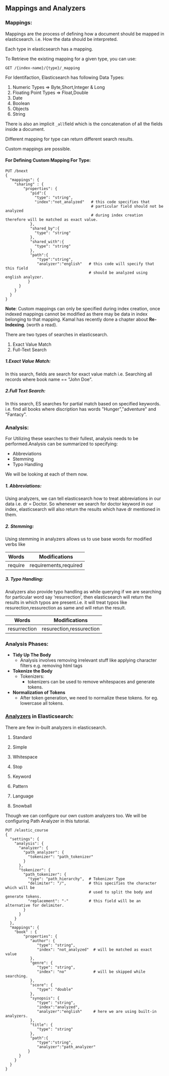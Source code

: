 ## Mappings and Analyzers

### Mappings:

Mappings are the process of defining how a document should be mapped in elasticsearch. i.e. How the data should be interpreted.

Each type in elasticsearch has a mapping.

To Retrieve the existing mapping for a given type, you can use:

```
GET /{index-name}/{type}/_mapping
```

For Identifaction, Elasticsearch has following Data Types:

1. Numeric Types          =&gt;  Byte,Short,Integer & Long
2. Floating Point Types =&gt;  Float,Double
3. Date
4. Boolean
5. Objects
6. String

There is also an implicit `_all`field which is the concatenation of all the fields inside a document.

Different mapping for type can return different search results.

Custom mappings are possible.

#### For Defining Custom Mapping For Type:

```
PUT /bnext
{
  "mappings": {
    "sharing" : {
        "properties": {
           "pid":{
             "type": "string",
             "index":"not_analyzed"   # this code specifies that 
                                      # particular field should not be analyzed 
                                      # during index creation therefore will be matched as exact value. 
           },
           "shared_by":{
             "type": "string"
           },
           "shared_with":{
             "type": "string"
           },
           "path":{
              "type":"string",
              "analyzer":"english"   # this code will specify that this field 
                                     # should be analyzed using english analyzer.
          }
      }
    }
  }
}
```

**Note**:  Custom mappings can only be specified during index creation, once indexed mappings cannot be modified as there may be data in index belonging to that mapping. Kamal has recently done a chapter about **Re-Indexing**. \(worth a read\).

There are two types of searches in elasticsearch.

1. Exact Value Match
2. Full-Text Search

##### **1.Exact Value Match:**

In this search, fields are search for exact value match i.e. Searching all records where book name == "John Doe".

##### 2.Full Text Search:

In this search, ES searches for partial match based on specified keywords. i.e. find all books where discription has words "Hunger","adventure" and "Fantacy".

### Analysis:

For Utilizing these searches to their fullest, analysis needs to be performed.Analysis can be summarized to specifying:

* Abbreviations
* Stemming     
* Typo Handling

We will be looking at each of them now.

##### 1. Abbreviations:

Using analyzers, we can tell elasticsearch how to treat abbreviations in our data i.e. dr = Doctor. So whenever we search for doctor keyword in our index, elasticsearch will also return the results which have dr mentioned in them.

##### 2. Stemming:

Using stemming in analyzers allows us to use base words for modified verbs like

| Words | Modifications |
| :---: | :---: |
| require | requirements,required |

##### 3. Typo Handling:

Analyzers also provide typo handling as while querying if we are searching for particular word say 'resurrection', then elasticsearch will return the results in which typos are present.i.e. it will treat typos like resurection,ressurection as same and will retun the result.

| Words | Modifications |
| :---: | :---: |
| resurrection | resurection,ressurection |

### Analysis Phases:

* **Tidy Up The Body**
  * Analysis involves removing irrelevant stuff like applying character filters e.g. removing html tags
* **Tokenize the Body**
  * Tokenizers:
    * tokenizers can be used to remove whitespaces and generate tokens.
* **Normalization of Tokens**
  * After token generation, we need to normalize these tokens. for eg. lowercase all tokens.

### [Analyzers](https://www.elastic.co/guide/en/elasticsearch/reference/2.4/analysis-analyzers.html) in Elasticsearch:

There are few in-built analyzers in elasticsearch.

1. Standard

2. Simple

3. Whitespace

4. Stop

5. Keyword

6. Pattern

7. Language

8. Snowball

Though we can configure our own custom analyzers too. We will be configuring Path Analyzer in this tutorial.

```
PUT /elastic_course
{
  "settings": {
    "analysis": {
      "analyzer": {
        "path_analyzer": {
          "tokenizer": "path_tokenizer"
        }
      },
      "tokenizer": {
        "path_tokenizer": {
          "type": "path_hierarchy",  # Tokenizer Type
          "delimiter": "/",          # this specifies the character which will be 
                                     # used to split the body and generate tokens.   
          "replacement": "-"         # this field will be an alternative for delimiter.
        }
      }
    }
  },
  "mappings": {
    "book" : {
        "properties": {
           "author": {
              "type": "string",
              "index": "not_analyzed"  # will be matched as exact value
           },
           "genre": {
              "type": "string",
              "index": "no"            # will be skipped while searching.
           },
           "score": {
              "type": "double"
           },
           "synopsis": {
              "type": "string",
              "index":"analyzed",
              "analyzer":"english"     # here we are using built-in analyzers.
           },
           "title": {
              "type": "string"
           },
           "path":{
              "type":"string",
              "analyzer":"path_analyzer"
          }
      }
    }
  }
}

```



